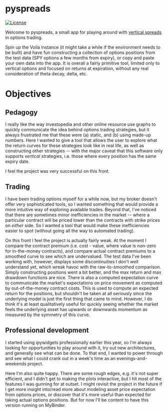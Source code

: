 # pyspreads

[![License](https://img.shields.io/badge/License-BSD_3--Clause-blue.svg)](https://opensource.org/licenses/BSD-3-Clause)

Welcome to pyspreads, a small app for playing around with [vertical spreads](https://www.investopedia.com/terms/v/verticalspread.asp) in options trading.

Spin up the Voila instance (it might take a while if the environment needs to be built) and have fun constructing a collection of options positions from the test data (SPY options a few months from expiry), or copy and paste your own data into the app.
It is overall a fairly primitive tool, limited only to vertical options and focused on returns at expiration, without any real consideration of theta decay, delta, etc.

# Objectives

## Pedagogy

I really like the way investopedia and other online resource use graphs to quickly communicate the idea behind options trading strategies, but it always frustrated me that these were (a) static, and (b) using made-up numbers.
Here I wanted to give a tool that allows the user to explore what the return curves for these strategies look like in real life, as well as constructing other strategies -- with the major caveat that this software only supports *vertical* strategies, i.e. those where every position has the same expiry date.

I feel the project was very successful on this front.

## Trading

I have been trading options myself for a while now, but my broker doesn't offer very sophisticated tools, so I wanted something that would provide a more intuitive way of exploring available trades.
Beyond that, I've noticed that there are sometimes minor inefficiencies in the market -- where a particular contract will be priced lower than the contracts with strike prices on *either* side.
So I wanted a tool that would make these inefficiencies easier to spot (without going all the way to automated trading).

On this front I feel the project is actually fairly weak.
At the moment I compare the contract premium (i.e. cost - value, where value is non-zero for in-the-money contracts), and compare actual contract premiums to a smoothed curve to see which are undervalued.
The test data I've been working with, however, displays some discontinuities I don't well understand yet, which wreak havoc with the raw-to-smoothed comparison.
Simply constructing positions went a bit better, and the max return and max drawdown functions are nice.
There is also a computed expectation curve to communicate the market's expectations on price movement as computed by out-of-the-money contract costs.
This is used to compute an expected return for the positions, but shouldn't be taken at all seriously since the underlying model is just the first thing that came to mind.
However, I do think it's at least qualitatively useful for quickly seeing whether the market feels the underlying asset has upwards or downwards momentum as measured by the symmetry of this curve.

## Professional development

I started using ipywidgets professionally earlier this year, so I'm always looking for opportunities to play around with it, try out new architectures, and generally see what can be done.
To that end, I wanted to power through and see what I could crank out in a week's time as an evenings-and-weekends project.

Here I'm also quite happy. 
There are some rough edges, e.g. it's not super efficient, and I didn't get to making the plots interactive, but I hit most of the features I was gunning for at outset.
I might revisit the project in the future if I get more insight into/read more about modeling asset price expectation from options prices, or discover that it's more useful than expected for taking actual options positions.
But for now I'll be content to have this version running on MyBinder.